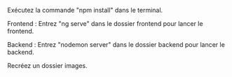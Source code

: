 Exécutez la commande "npm install" dans le terminal.

Frontend :
Entrez "ng serve" dans le dossier frontend pour lancer le frontend.

Backend :
Entrez "nodemon server" dans le dossier backend pour lancer le backend.

Recréez un dossier images.